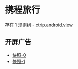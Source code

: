 # 携程旅行

存在 1 规则组 - [ctrip.android.view](/src/apps/ctrip.android.view.ts)

## 开屏广告

- [快照-0](https://gkd-kit.gitee.io/import/12472613)
- [快照-1](https://i.gkd.li/import/12511071)
